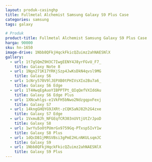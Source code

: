 ```yaml
---
layout: produk-casinghp
title: Fullmetal Alchemist Samsung Galaxy S9 Plus Case
categories: samsung
tags: galaxy

# Produk
product-title: Fullmetal Alchemist Samsung Galaxy S9 Plus Case
harga: 90000
sku: hn-1650
image-drive: 1Nbb8QFkjHqckFkicQZuimz2ahNAESNlX
gallery:
  - url: 1t7gSQmZ9H3C7IwgEENY4J8yrFGvU_F7_
    title: Galaxy Note 8
  - url: 1Ngn271K17YRKjSzp4JwKsDkN4qvsl9MG
    title: Galaxy S6
  - url: 1cNry570V9lJEPXB0tPHIVsXIo2Bu7a6_
    title: Galaxy S6 Edge
  - url: 1T4HwqEgAuoYIBPPTPt_QIqQefVXIddAu
    title: Galaxy S6 Edge Plus
  - url: 1XNcwhlgs-e1VkFH5bNwo2NdzgqpxFexj
    title: Galaxy S7
  - url: 14kngGHQYG9JXRt-zCQKSaNJ82h2G4zxe
    title: Galaxy S7 Edge
  - url: 1VxmuBJh_NFGEqfCR303nUVtjUtZrJpoD
    title: Galaxy S8
  - url: 1wrYu5oOtPUmrGx9759Gq-PTxsp5IvY1w
    title: Galaxy S8 Plus
  - url: 1dQcDB1jMRSVBsi3gPmE2HLnNKULsqmJC
    title: Galaxy S9
  - url: 1Nbb8QFkjHqckFkicQZuimz2ahNAESNlX
    title: Galaxy S9 Plus
---
```

